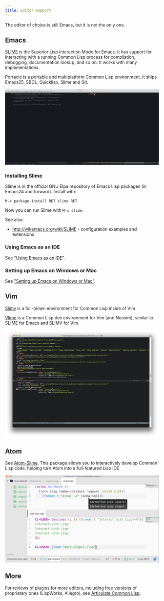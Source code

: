 ```yaml
---
title: Editor support
---
```


The editor of choice is still Emacs, but it is not the only one.

## Emacs

[SLIME](https://github.com/slime/slime/) is the Superior Lisp
Interaction Mode for Emacs. It has support for interacting with a
running Common Lisp process for compilation, debugging, documentation
lookup, and so on. It works with many implementations.

[Portacle](https://shinmera.github.io/portacle/) is a portable and
multiplatform Common Lisp environment. It ships Emacs25, SBCL,
Quicklisp, Slime and Git.

<img src="assets/portacle.png"
     style="width: 800px"/>

### Installing Slime

Slime is in the official GNU Elpa repository of Emacs Lisp packages
(in Emacs24 and forward). Install with:

    M-x package-install RET slime RET

Now you can run Slime with `M-x slime`.

See also:

* http://wikemacs.org/wiki/SLIME - configuration examples and extensions.


### Using Emacs as an IDE

See ["Using Emacs as an IDE"](emacs-ide.html).

### Setting up Emacs on Windows or Mac

See ["Setting up Emacs on Windows or Mac"](windows.html).


## Vim

[Slimv](http://www.vim.org/scripts/script.php) is a full-blown
environment for Common Lisp inside of Vim.

[Vlime](https://github.com/l04m33/vlime) is a Common Lisp dev
environment for Vim (and Neovim), similar to SLIME for Emacs and SLIMV
for Vim.

<img src="assets/slimv.jpg"
     style="width: 800px"/>

## Atom

See [Atom-Slime](https://atom.io/packages/atom-slime). This package
allows you to interactively develop Common Lisp code, helping turn
Atom into a full-featured Lisp IDE.

<img src="assets/atom-slime.png"
     style="width: 800px"/>


## More

For reviews of plugins for more editors, including free versions of
proprietary ones (LispWorks, Allegro), see
[Articulate Common Lisp](http://articulate-lisp.com/ides/summary.html).
